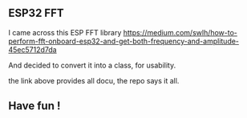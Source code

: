 ## ESP32 FFT

I came across this ESP FFT library
https://medium.com/swlh/how-to-perform-fft-onboard-esp32-and-get-both-frequency-and-amplitude-45ec5712d7da

And decided to convert it into a class, for usability.

the link above provides all docu, the repo says it all.


## Have fun !



